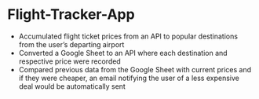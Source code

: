 # Flight-Tracker-App

-	Accumulated flight ticket prices from an API to popular destinations from the user’s departing airport
-	Converted a Google Sheet to an API where each destination and respective price were recorded
-	Compared previous data from the Google Sheet with current prices and if they were cheaper, an email notifying the user of a less expensive deal would be automatically sent
